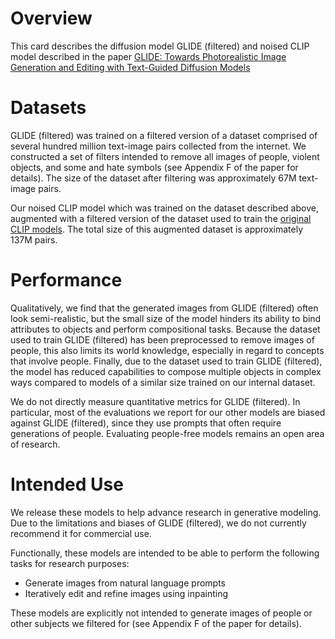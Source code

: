 # Overview

This card describes the diffusion model GLIDE (filtered) and noised CLIP model described in the paper [GLIDE: Towards
Photorealistic Image Generation and Editing with Text-Guided Diffusion Models](https://arxiv.org/abs/2112.10741)

# Datasets

GLIDE (filtered) was trained on a filtered version of a dataset comprised of several hundred million text-image pairs
collected from the internet. We constructed a set of filters intended to remove all images of people, violent objects, and some
and hate symbols (see Appendix F of the paper for details). The size of the dataset after filtering was approximately
67M text-image pairs.

Our noised CLIP model which was trained on the dataset described above, augmented with a filtered version of the dataset used
to train the [original CLIP models](https://github.com/openai/clip). The total size of this augmented dataset is approximately 137M pairs.

# Performance

Qualitatively, we find that the generated images from GLIDE (filtered) often look semi-realistic, but the small size of the model hinders
its ability to bind attributes to objects and perform compositional tasks. Because the dataset used to train GLIDE
(filtered) has been preprocessed to remove images of people, this also limits its world knowledge, especially in regard
to concepts that involve people.
Finally, due to the dataset used to train GLIDE (filtered), the model has reduced capabilities to compose multiple objects in complex ways compared to models of a similar size trained on our internal dataset.

We do not directly measure quantitative metrics for GLIDE (filtered). In particular, most of the evaluations we report for our other models are biased against GLIDE (filtered), since they use prompts that often require generations of people. Evaluating people-free models remains an open area of research.

# Intended Use

We release these models to help advance research in generative modeling. Due to the limitations and biases of GLIDE (filtered), we do not currently recommend it for commercial use.

Functionally, these models are intended to be able to perform the following tasks for research purposes:
 * Generate images from natural language prompts
 * Iteratively edit and refine images using inpainting

These models are explicitly not intended to generate images of people or other subjects we filtered for (see Appendix F of the paper for details).

